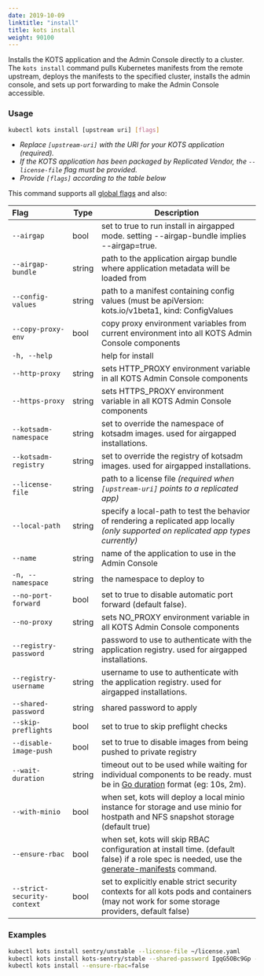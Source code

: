 ```yaml
---
date: 2019-10-09
linktitle: "install"
title: kots install
weight: 90100
---
```


Installs the KOTS application and the Admin Console directly to a cluster.
The `kots install` command pulls Kubernetes manifests from the remote upstream, deploys the manifests to the specified cluster, installs the admin console, and sets up port forwarding to make the Admin Console accessible.

### Usage

```bash
kubectl kots install [upstream uri] [flags]
```

- _Replace `[upstream-uri]` with the URI for your KOTS application (required)._
- _If the KOTS application has been packaged by Replicated Vendor, the `--license-file` flag must be provided._
- _Provide `[flags]` according to the table below_

This command supports all [global flags](/kots-cli/global-flags/) and also:

| Flag                        | Type   | Description                                                                                                                                                                               |
|:----------------------------|--------|-------------------------------------------------------------------------------------------------------------------------------------------------------------------------------------------|
| `--airgap`                  | bool   | set to true to run install in airgapped mode. setting --airgap-bundle implies --airgap=true.                                                                                              |
| `--airgap-bundle`           | string | path to the application airgap bundle where application metadata will be loaded from                                                                                                      |
| `--config-values`           | string | path to a manifest containing config values (must be apiVersion: kots.io/v1beta1, kind: ConfigValues                                                                                      |
| `--copy-proxy-env`          | bool   | copy proxy environment variables from current environment into all KOTS Admin Console components                                                                                          |
| `-h, --help`                |        | help for install                                                                                                                                                                          |
| `--http-proxy`              | string | sets HTTP_PROXY environment variable in all KOTS Admin Console components                                                                                                                 |
| `--https-proxy`             | string | sets HTTPS_PROXY environment variable in all KOTS Admin Console components                                                                                                                |
| `--kotsadm-namespace`       | string | set to override the namespace of kotsadm images. used for airgapped installations.                                                                                                        |
| `--kotsadm-registry`        | string | set to override the registry of kotsadm images. used for airgapped installations.                                                                                                         |
| `--license-file`            | string | path to a license file _(required when `[upstream-uri]` points to a replicated app)_                                                                                                      |
| `--local-path`              | string | specify a local-path to test the behavior of rendering a replicated app locally _(only supported on replicated app types currently)_                                                      |
| `--name`                    | string | name of the application to use in the Admin Console                                                                                                                                       |
| `-n, --namespace`           | string | the namespace to deploy to                                                                                                                                                                |
| `--no-port-forward`         | bool   | set to true to disable automatic port forward (default false).                                                                                                                            |
| `--no-proxy`                | string | sets NO_PROXY environment variable in all KOTS Admin Console components                                                                                                                   |
| `--registry-password`       | string | password to use to authenticate with the application registry. used for airgapped installations.                                                                                          |
| `--registry-username`       | string | username to use to authenticate with the application registry. used for airgapped installations.                                                                                          |
| `--shared-password`         | string | shared password to apply                                                                                                                                                                  |
| `--skip-preflights`         | bool   | set to true to skip preflight checks                                                                                                                                                      |
| `--disable-image-push`      | bool   | set to true to disable images from being pushed to private registry                                                                                                                       |
| `--wait-duration`           | string | timeout out to be used while waiting for individual components to be ready. must be in [Go duration](https://pkg.go.dev/time#ParseDuration) format (eg: 10s, 2m).                         |
| `--with-minio`              | bool   | when set, kots will deploy a local minio instance for storage and use minio for hostpath and NFS snapshot storage (default true)                                                          |
| `--ensure-rbac`             | bool   | when set, kots will skip RBAC configuration at install time. (default false) if a role spec is needed, use the [generate-manifests](/kots-cli/admin-console/generate-manifests/) command. |
| `--strict-security-context` | bool   | set to explicitly enable strict security contexts for all kots pods and containers (may not work for some storage providers, default false)                                               |

<!-- | `--repo` | string | repo uri to use when installing a helm chart | -->
<!-- | `--set` | strings | values to pass to helm when running helm template | -->

### Examples

```bash
kubectl kots install sentry/unstable --license-file ~/license.yaml
kubectl kots install kots-sentry/stable --shared-password IgqG5OBc9Gp --license-file ~/sentry-license.yaml --namespace sentry-namespace --config-values ~/config-values.yaml
kubectl kots install --ensure-rbac=false
```

<!-- Helm example coming soon -->
<!-- kubectl kots install helm://elastic/elasticsearch -->
